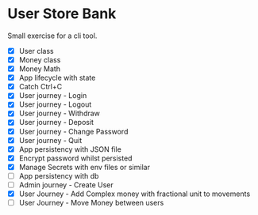 # User Store Bank

Small exercise for a cli tool.

- [x] User class
- [x] Money class
- [x] Money Math
- [x] App lifecycle with state
- [x] Catch Ctrl+C
- [x] User journey - Login
- [x] User journey - Logout
- [x] User journey - Withdraw
- [x] User journey - Deposit
- [x] User journey - Change Password
- [x] User journey - Quit
- [x] App persistency with JSON file
- [x] Encrypt password whilst persisted
- [x] Manage Secrets with env files or similar
- [ ] App persistency with db
- [ ] Admin journey - Create User
- [x] User Journey - Add Complex money with fractional unit to movements
- [ ] User Journey - Move Money between users